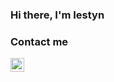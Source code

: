 ### Hi there, I'm Iestyn

### Contact me

<a target="_blank" href="https://www.linkedin.com/in/iestyngage/">
  <img align="left" alt="LinkdeIN" width="22px" src="https://cdn.jsdelivr.net/npm/simple-icons@v3/icons/linkedin.svg" />
</a>
